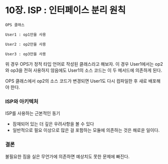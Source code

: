 # 10장. ISP : 인터페이스 분리 원칙

`OPS 클래스`

`User1 : op1만을 사용` 

`User2 : op2만을 사용` 

`User3 : op3만을 사용`  

위 경우 OPS가 정적 타입 언어로 작성된 클래스라고 해보자. 이 경우 User1에서는 op2와 op3을 전혀 사용하지 않음에도 User1의 소스 코드는 이 두 메서드에 의존하게 된다.

OPS 클래스에서 op2의 소스 코드가 변경되면 User1도 다시 컴파일한 후 새로 배포해야 한다.

### ISP와 아키텍처

ISP를 사용하는 근본적인 동기

- 잠재되어 있는 더 깊은 우려사항을 볼 수 있다
- 일반적으로 필요 이상으로 많은 걸 포함하는 모듈에 의존하는 것은 해로운 일이다.

### 결론

불필요한 짐을 실은 무언가에 의존하면 예상치도 못한 문제에 빠진다.